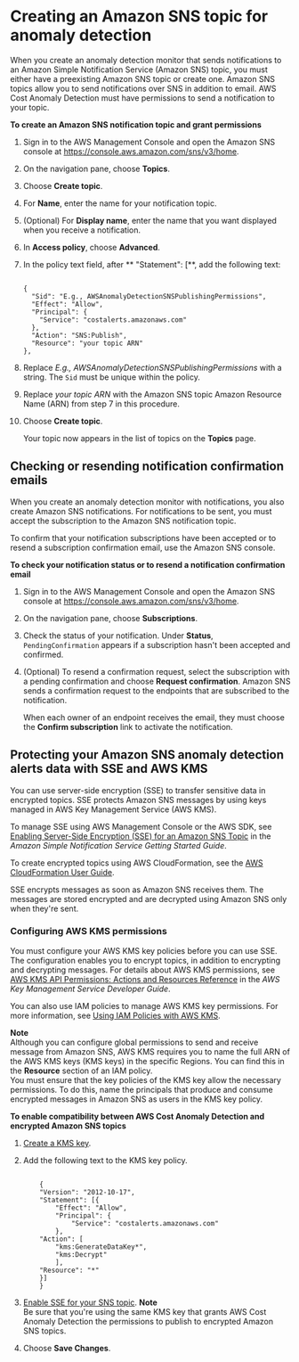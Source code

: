 # Creating an Amazon SNS topic for anomaly detection<a name="ad-SNS"></a>

When you create an anomaly detection monitor that sends notifications to an Amazon Simple Notification Service \(Amazon SNS\) topic, you must either have a preexisting Amazon SNS topic or create one\. Amazon SNS topics allow you to send notifications over SNS in addition to email\. AWS Cost Anomaly Detection must have permissions to send a notification to your topic\. 

**To create an Amazon SNS notification topic and grant permissions**

1. Sign in to the AWS Management Console and open the Amazon SNS console at [https://console\.aws\.amazon\.com/sns/v3/home](https://console.aws.amazon.com/sns/v3/home)\.

1. On the navigation pane, choose **Topics**\.

1. Choose **Create topic**\.

1. For **Name**, enter the name for your notification topic\.

1. \(Optional\) For **Display name**, enter the name that you want displayed when you receive a notification\.

1. In **Access policy**, choose **Advanced**\.

1. In the policy text field, after ** "Statement": \[**, add the following text:

   ```
       
   {
     "Sid": "E.g., AWSAnomalyDetectionSNSPublishingPermissions",
     "Effect": "Allow",
     "Principal": {
       "Service": "costalerts.amazonaws.com"
     },
     "Action": "SNS:Publish",
     "Resource": "your topic ARN"
   },
   ```

1. Replace *E\.g\., AWSAnomalyDetectionSNSPublishingPermissions* with a string\. The `Sid` must be unique within the policy\.

1. Replace *your topic ARN* with the Amazon SNS topic Amazon Resource Name \(ARN\) from step 7 in this procedure\.

1. Choose **Create topic**\.

   Your topic now appears in the list of topics on the **Topics** page\.

## Checking or resending notification confirmation emails<a name="ad-confirm-subscription"></a>

When you create an anomaly detection monitor with notifications, you also create Amazon SNS notifications\. For notifications to be sent, you must accept the subscription to the Amazon SNS notification topic\.

To confirm that your notification subscriptions have been accepted or to resend a subscription confirmation email, use the Amazon SNS console\.

**To check your notification status or to resend a notification confirmation email**

1. Sign in to the AWS Management Console and open the Amazon SNS console at [https://console\.aws\.amazon\.com/sns/v3/home](https://console.aws.amazon.com/sns/v3/home)\.

1. On the navigation pane, choose **Subscriptions**\.

1. Check the status of your notification\. Under **Status**, `PendingConfirmation` appears if a subscription hasn't been accepted and confirmed\.

1. \(Optional\) To resend a confirmation request, select the subscription with a pending confirmation and choose **Request confirmation**\. Amazon SNS sends a confirmation request to the endpoints that are subscribed to the notification\.

   When each owner of an endpoint receives the email, they must choose the **Confirm subscription** link to activate the notification\.

## Protecting your Amazon SNS anomaly detection alerts data with SSE and AWS KMS<a name="protect-sns-sse"></a>

You can use server\-side encryption \(SSE\) to transfer sensitive data in encrypted topics\. SSE protects Amazon SNS messages by using keys managed in AWS Key Management Service \(AWS KMS\)\.

To manage SSE using AWS Management Console or the AWS SDK, see [Enabling Server\-Side Encryption \(SSE\) for an Amazon SNS Topic](https://docs.aws.amazon.com/sns/latest/dg/sns-tutorial-enable-encryption-for-topic.html) in the *Amazon Simple Notification Service Getting Started Guide*\.

To create encrypted topics using AWS CloudFormation, see the [AWS CloudFormation User Guide](https://docs.aws.amazon.com/AWSCloudFormation/latest/UserGuide/Welcome.html)\.

SSE encrypts messages as soon as Amazon SNS receives them\. The messages are stored encrypted and are decrypted using Amazon SNS only when they're sent\.

### Configuring AWS KMS permissions<a name="configure-kms-perm"></a>

You must configure your AWS KMS key policies before you can use SSE\. The configuration enables you to encrypt topics, in addition to encrypting and decrypting messages\. For details about AWS KMS permissions, see [AWS KMS API Permissions: Actions and Resources Reference](https://docs.aws.amazon.com/kms/latest/developerguide/kms-api-permissions-reference.html) in the *AWS Key Management Service Developer Guide*\.

You can also use IAM policies to manage AWS KMS key permissions\. For more information, see [Using IAM Policies with AWS KMS](https://docs.aws.amazon.com/kms/latest/developerguide/iam-policies.html)\.

**Note**  
Although you can configure global permissions to send and receive message from Amazon SNS, AWS KMS requires you to name the full ARN of the AWS KMS keys \(KMS keys\) in the specific Regions\. You can find this in the **Resource** section of an IAM policy\.  
You must ensure that the key policies of the KMS key allow the necessary permissions\. To do this, name the principals that produce and consume encrypted messages in Amazon SNS as users in the KMS key policy\.<a name="enable-compatiblility"></a>

**To enable compatibility between AWS Cost Anomaly Detection and encrypted Amazon SNS topics**

1. [Create a KMS key](https://docs.aws.amazon.com/kms/latest/developerguide/create-keys.html#create-keys-console)\.

1. Add the following text to the KMS key policy\.

   ```
       
       {
       "Version": "2012-10-17",
       "Statement": [{
           "Effect": "Allow",
           "Principal": {
               "Service": "costalerts.amazonaws.com"
           },
       "Action": [
           "kms:GenerateDataKey*",
           "kms:Decrypt"
           ],
       "Resource": "*"
       }]
       }
   ```

1. [Enable SSE for your SNS topic](https://docs.aws.amazon.com/sns/latest/dg/sns-tutorial-enable-encryption-for-topic.html)\.
**Note**  
Be sure that you're using the same KMS key that grants AWS Cost Anomaly Detection the permissions to publish to encrypted Amazon SNS topics\.

1. Choose **Save Changes**\.